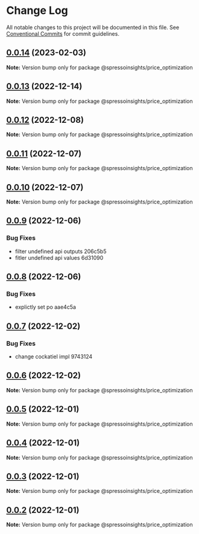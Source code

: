 # Change Log

All notable changes to this project will be documented in this file.
See [Conventional Commits](https://conventionalcommits.org) for commit guidelines.

## [0.0.14](/compare/v0.0.13...v0.0.14) (2023-02-03)

**Note:** Version bump only for package @spressoinsights/price_optimization

## [0.0.13](/compare/v0.0.12...v0.0.13) (2022-12-14)

**Note:** Version bump only for package @spressoinsights/price_optimization

## [0.0.12](/compare/v0.0.11...v0.0.12) (2022-12-08)

**Note:** Version bump only for package @spressoinsights/price_optimization

## [0.0.11](/compare/v0.0.10...v0.0.11) (2022-12-07)

**Note:** Version bump only for package @spressoinsights/price_optimization

## [0.0.10](/compare/v0.0.9...v0.0.10) (2022-12-07)

**Note:** Version bump only for package @spressoinsights/price_optimization

## [0.0.9](/compare/v0.0.8...v0.0.9) (2022-12-06)

### Bug Fixes

-   filter undefined api outputs 206c5b5
-   fitler undefined api values 6d31090

## [0.0.8](/compare/v0.0.7...v0.0.8) (2022-12-06)

### Bug Fixes

-   explictly set po aae4c5a

## [0.0.7](/compare/v0.0.6...v0.0.7) (2022-12-02)

### Bug Fixes

-   change cockatiel impl 9743124

## [0.0.6](/compare/v0.0.5...v0.0.6) (2022-12-02)

**Note:** Version bump only for package @spressoinsights/price_optimization

## [0.0.5](/compare/v0.0.4...v0.0.5) (2022-12-01)

**Note:** Version bump only for package @spressoinsights/price_optimization

## [0.0.4](/compare/v0.0.3...v0.0.4) (2022-12-01)

**Note:** Version bump only for package @spressoinsights/price_optimization

## [0.0.3](/compare/v0.0.1...v0.0.3) (2022-12-01)

**Note:** Version bump only for package @spressoinsights/price_optimization

## [0.0.2](/compare/v0.0.1...v0.0.2) (2022-12-01)

**Note:** Version bump only for package @spressoinsights/price_optimization
